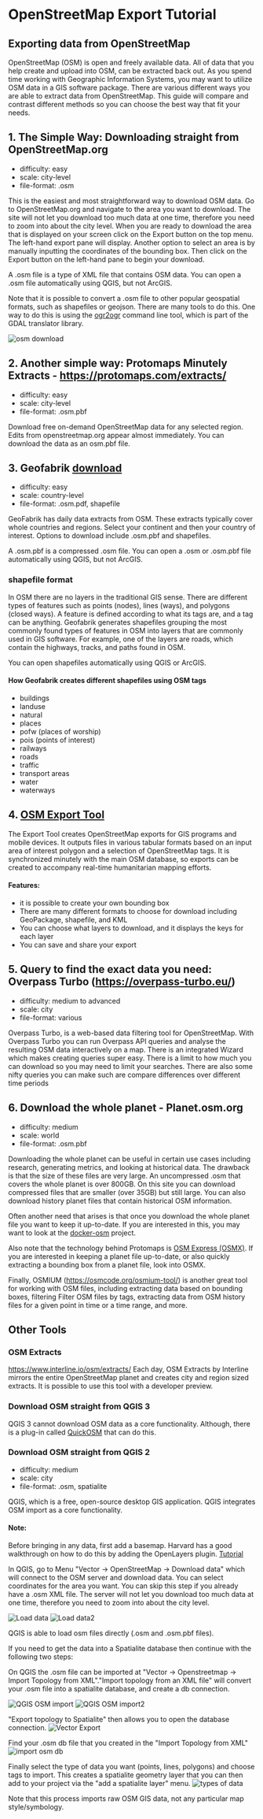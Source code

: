 # OpenStreetMap Export Tutorial

## Exporting data from OpenStreetMap

OpenStreetMap (OSM) is open and freely available data. All of data that you help create and upload into OSM, can be extracted back out. As you spend time working with Geographic Information Systems, you may want to utilize OSM data in a GIS software package. There are various different ways you are able to extract data from OpenStreetMap. This guide will compare and contrast different methods so you can choose the best way that fit your needs.

## 1. The Simple Way: Downloading straight from OpenStreetMap.org

- difficulty: easy
- scale: city-level
- file-format: .osm

This is the easiest and most straightforward way to download OSM data. Go to OpenStreetMap.org and navigate to the area you want to download. The site will not let you download too much data at one time, therefore you need to zoom into about the city level. When you are ready to download the area that is displayed on your screen click on the Export button on the top menu. The left-hand export pane will display. Another option to select an area is by manually inputting the coordinates of the bounding box. Then click on the Export button on the left-hand pane to begin your download. 

A .osm file is a type of XML file that contains OSM data. You can open a .osm file automatically using QGIS, but not ArcGIS.

Note that it is possible to convert a .osm file to other popular geospatial formats, such as shapefiles or geojson. There are many tools to do this. One way to do this is using the [ogr2ogr](gdal.org/programs/ogr2ogr.html#ogr2ogr) command line tool, which is part of the GDAL translator library.

![osm download](assets/osm_website_export_annotated.png)

## 2. Another simple way: Protomaps Minutely Extracts - https://protomaps.com/extracts/

- difficulty: easy
- scale: city-level
- file-format: .osm.pbf

Download free on-demand OpenStreetMap data for any selected region. Edits from openstreetmap.org appear almost immediately. You can download the data as an osm.pbf file.

## 3. Geofabrik [download](http://download.geofabrik.de/)

- difficulty: easy
- scale: country-level
- file-format: .osm.pdf, shapefile

GeoFabrik has daily data extracts from OSM. These extracts typically cover whole countries and regions. Select your continent and then your country of interest. Options to download include .osm.pbf and shapefiles. 

A .osm.pbf is a compressed .osm file.  You can open a .osm or .osm.pbf file automatically using QGIS, but not ArcGIS.

### shapefile format
In OSM there are no layers in the traditional GIS sense. There are different types of features such as points (nodes), lines (ways), and polygons (closed ways). A feature is defined according to what its tags are, and a tag can be anything. Geofabrik generates shapefiles grouping the most commonly found types of features in OSM into layers that are commonly used in GIS software. For example, one of the layers are roads, which contain the highways, tracks, and paths found in OSM.

You can open shapefiles automatically using QGIS or ArcGIS.

#### How Geofabrik creates different shapefiles using OSM tags

- buildings
- landuse
- natural
- places
- pofw (places of worship)
- pois (points of interest)
- railways
- roads
- traffic
- transport areas
- water
- waterways

## 4. [OSM Export Tool](https://export.hotosm.org/)

The Export Tool creates OpenStreetMap exports for GIS programs and mobile devices. It outputs files in various tabular formats based on an input area of interest polygon and a selection of OpenStreetMap tags. It is synchronized minutely with the main OSM database, so exports can be created to accompany real-time humanitarian mapping efforts.

#### Features:
- it is possible to create your own bounding box
- There are many different formats to choose for download including GeoPackage, shapefile, and KML
- You can choose what layers to download, and it displays the keys for each layer
- You can save and share your export 

## 5. Query to find the exact data you need: Overpass Turbo (https://overpass-turbo.eu/)

- difficulty: medium to advanced
- scale: city
- file-format: various

Overpass Turbo, is a web-based data filtering tool for OpenStreetMap. With Overpass Turbo you can run Overpass API queries and analyse the resulting OSM data interactively on a map. There is an integrated Wizard which makes creating queries super easy. There is a limit to how much you can download so you may need to limit your searches. There are also some nifty queries you can make such are compare differences over different time periods 

## 6. Download the whole planet - Planet.osm.org

- difficulty: medium
- scale: world
- file-format: .osm.pbf

Downloading the whole planet can be useful in certain use cases including research, generating metrics, and looking at historical data. The drawback is that the size of these files are very large. An uncompressed .osm that covers the whole planet is over 800GB. On this site you can download compressed files that are smaller (over 35GB) but still large. You can also download history planet files that contain historical OSM information.

Often another need that arises is that once you download the whole planet file you want to keep it up-to-date. If you are interested in this, you may want to look at the [docker-osm](https://github.com/kartoza/docker-osm) project. 

Also note that the technology behind Protomaps is [OSM Express (OSMX)](https://github.com/protomaps/OSMExpress). If you are interested in keeping a planet file up-to-date, or also quickly extracting a bounding box from a planet file, look into OSMX.

Finally, OSMIUM (https://osmcode.org/osmium-tool/) is another great tool for working with OSM files, including extracting data based on bounding boxes, filtering Filter OSM files by tags, extracting data from OSM history files for a given point in time or a time range, and more.

## Other Tools

### OSM Extracts
https://www.interline.io/osm/extracts/
Each day, OSM Extracts by Interline mirrors the entire OpenStreetMap planet and creates city and region sized extracts. It is possible to use this tool with a developer preview.

### Download OSM straight from QGIS 3
QGIS 3 cannot download OSM data as a core functionality. Although, there is a plug-in called [QuickOSM](http://www.qgistutorials.com/it/docs/3/downloading_osm_data.html) that can do this.

### Download OSM straight from QGIS 2

- difficulty: medium
- scale: city
- file-format: .osm, spatialite

QGIS, which is a free, open-source desktop GIS application. QGIS integrates OSM import as a core functionality. 

#### Note: 
Before bringing in any data, first add a basemap. Harvard has a good walkthrough on how to do this by adding the OpenLayers plugin. [Tutorial](http://maps.cga.harvard.edu/qgis/wkshop/basemap.php)

In QGIS, go to Menu "Vector -> OpenStreetMap -> Download data" which will connect to the OSM server and download data. You can select coordinates for the area you want. You can skip this step if you already have a .osm XML file. The server will not let you download too much data at one time, therefore you need to zoom into about the city level.

![Load data](assets/vector_Download_Data.PNG)
![Load data2](assets/osm_Download_Data_Window.PNG)

QGIS is able to load osm files directly (.osm and .osm.pbf files). 

If you need to get the data into a Spatialite database then continue with the following two steps:

On QGIS the .osm file can be imported at "Vector -> Openstreetmap -> Import Topology from XML"."Import topology from an XML file" will convert your .osm file into a spatialite database, and create a db connection.

![QGIS OSM import](assets/vector_Import_from_XML_.bmp)
![QGIS OSM import2](assets/import_from_XML.bmp)

"Export topology to Spatialite" then allows you to open the database connection.
![Vector Export](assets/vector_Export_SpatialLite.PNG)

Find your .osm db file that you created in the "Import Topology from XML"
![import osm db](assets/export_Osm_SpatialLite.PNG)

Finally select the type of data you want (points, lines, polygons) and choose tags to import. This creates a spatialite geometry layer that you can then add to your project via the "add a spatialite layer" menu.
![types of data](assets/export_Osm_SpatialLite_Data_Type_Tags.PNG)

Note that this process imports raw OSM GIS data, not any particular map style/symbology.
